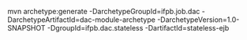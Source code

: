 mvn archetype:generate -DarchetypeGroupId=ifpb.job.dac -DarchetypeArtifactId=dac-module-archetype -DarchetypeVersion=1.0-SNAPSHOT -DgroupId=ifpb.dac.stateless -DartifactId=stateless-ejb
